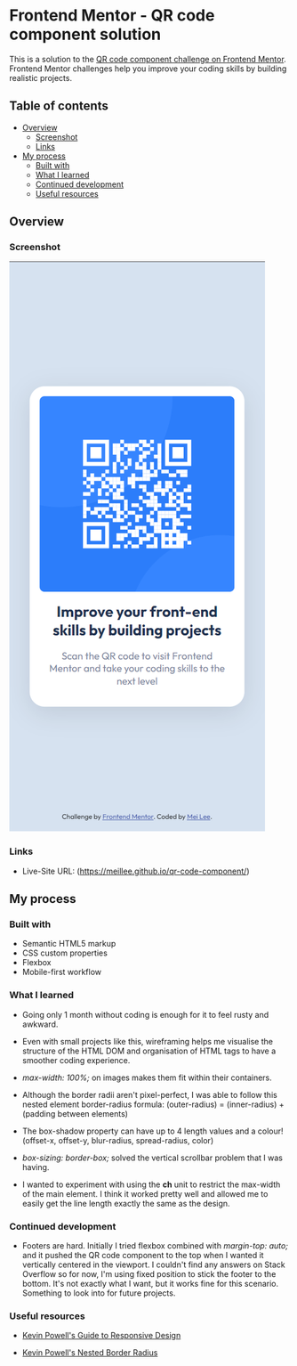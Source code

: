 # Frontend Mentor - QR code component solution

This is a solution to the [QR code component challenge on Frontend Mentor](https://www.frontendmentor.io/challenges/qr-code-component-iux_sIO_H). Frontend Mentor challenges help you improve your coding skills by building realistic projects.

## Table of contents

- [Overview](#overview)
  - [Screenshot](#screenshot)
  - [Links](#links)
- [My process](#my-process)
  - [Built with](#built-with)
  - [What I learned](#what-i-learned)
  - [Continued development](#continued-development)
  - [Useful resources](#useful-resources)

## Overview

### Screenshot

![](./design/screenshot.png)

### Links

- Live-Site URL: (https://meillee.github.io/qr-code-component/)

## My process

### Built with

- Semantic HTML5 markup
- CSS custom properties
- Flexbox
- Mobile-first workflow

### What I learned

- Going only 1 month without coding is enough for it to feel rusty and awkward.

- Even with small projects like this, wireframing helps me visualise the structure of the HTML DOM and organisation of HTML tags to have a smoother coding experience.

- *max-width: 100%;* on images makes them fit within their containers.

- Although the border radii aren't pixel-perfect, I was able to follow this nested element border-radius formula: (outer-radius) = (inner-radius) + (padding between elements)

- The box-shadow property can have up to 4 length values and a colour!
(offset-x, offset-y, blur-radius, spread-radius, color)

- *box-sizing: border-box;* solved the vertical scrollbar problem that I was having.

- I wanted to experiment with using the **ch** unit to restrict the max-width of the main element. I think it worked pretty well and allowed me to easily get the line length exactly the same as the design.

### Continued development

- Footers are hard. Initially I tried flexbox combined with *margin-top: auto;* and it pushed the QR code component to the top when I wanted it vertically centered in the viewport. I couldn't find any answers on Stack Overflow so for now, I'm using fixed position to stick the footer to the bottom. It's not exactly what I want, but it works fine for this scenario. Something to look into for future projects.

### Useful resources

- [Kevin Powell's Guide to Responsive Design](https://www.youtube.com/watch?v=x4u1yp3Msao)

- [Kevin Powell's Nested Border Radius](https://www.youtube.com/shorts/D0lIR1qVJOk)
